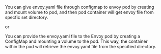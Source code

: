 You can give envoy.yaml file through configmap to envoy pod by creating and mount volume to pod, and then pod container will get envoy file from specfic set directory.

or 

You can provide the envoy.yaml file to the Envoy pod by creating a ConfigMap and mounting a volume to the pod. This way, the container within the pod will retrieve the envoy.yaml file from the specified directory.
